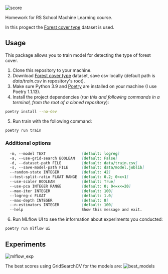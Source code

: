 ![score](https://github.com/Setom29/rsschool_evaluation_selection_9/blob/master/score.png)

Homework for RS School Machine Learning course.

In this progect the [Forest cover type](https://www.kaggle.com/competitions/forest-cover-type-prediction) dataset is used.
## Usage
This package allows you to train model for detecting the type of forest cover.
1. Clone this repository to your machine.
2. Download [Forest cover type](https://www.kaggle.com/competitions/forest-cover-type-prediction) dataset, save csv locally (default path is *data/train.csv* in repository's root).
3. Make sure Python 3.9 and [Poetry](https://python-poetry.org/docs/) are installed on your machine (I use Poetry 1.1.13).
4. Install the project dependencies (*run this and following commands in a terminal, from the root of a cloned repository*):
```sh
poetry install --no-dev
```
5. Run train with the following command:
```sh
poetry run train
```
### Additional options
```md
  -m, --model TEXT                [default: logreg]
  -a, --use-grid-search BOOLEAN   [default: False]
  -d, --dataset-path FILE         [default: data/train.csv]
  -s, --save-model-path FILE      [default: data/model.joblib]
  --random-state INTEGER          [default: 42]
  --test-split-ratio FLOAT RANGE  [default: 0.2; 0<x<1]
  --use-scaler BOOLEAN            [default: True]
  --use-pca INTEGER RANGE         [default: 0; 0<=x<=20]
  --max-iter INTEGER              [default: 100]
  --logreg-c FLOAT                [default: 1.0]
  --max-depth INTEGER             [default: 8]
  --n-estimators INTEGER          [default: 100]
  --help                          Show this message and exit.

```
6. Run MLflow UI to see the information about experiments you conducted:
```sh
poetry run mlflow ui
```
## Experiments
![mlflow_exp](https://github.com/Setom29/rsschool_evaluation_selection_9/blob/master/mlflow_exp.jpg)

The best scores using GridSearchCV for the models are:
![best_models](https://github.com/Setom29/rsschool_evaluation_selection_9/blob/master/best_models.png)
